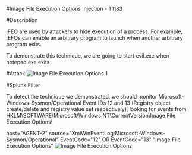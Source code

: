 #Image File Execution Options Injection - T1183

#Description

IFEO are used by attackers to hide execution of a process. For example, IEFOs can enable an arbitrary program to launch when another arbitrary program exits.

To demonstrate this technique, we are going to start evil.exe when notepad.exe exits

#Attack
![Image File Execution Options 1](https://user-images.githubusercontent.com/36422282/55606414-ab03f000-5746-11e9-926e-69d32608c835.PNG)

#Splunk Filter

To detect the technique we demonstrated, we should monitor Microsoft-Windows-Sysmon/Operational Event IDs 12 and 13 (Registry object create/delete and registry value set respectively), looking for events from HKLM\SOFTWARE\Microsoft\Windows NT\CurrentVersion\Image File Execution Options\


host="AGENT-2" source="XmlWinEventLog:Microsoft-Windows-Sysmon/Operational" EventCode="12" OR EventCode="13" "Image File Execution Options"
![Image File Execution Options](https://user-images.githubusercontent.com/36422282/55606585-56ad4000-5747-11e9-8c92-61a0a4f90c4b.png)
